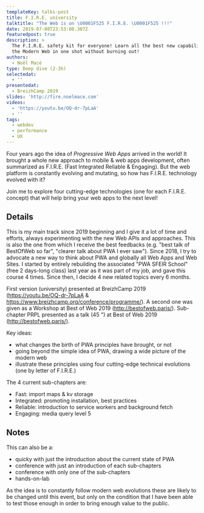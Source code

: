 ```yaml
---
templateKey: talks-post
title: F.I.R.E. university
talktitle: "The Web is on \U0001F525 F.I.R.E. \U0001F525 !!!"
date: 2019-07-08T23:53:08.307Z
featuredpost: true
description: >
  The F.I.R.E. safety kit for everyone! Learn all the best new capabilities of
  the Modern Web in one shot without burning out!
authors:
  - Noël Macé
type: Deep dive (2-3h)
selectedat:
  - ''
presentedat:
  - BreizhCamp 2019
slides: 'http://fire.noelmace.com'
videos:
  - 'https://youtu.be/OQ-dr-7pLaA'
  - ''
tags:
  - webdev
  - performance
  - UX
---
```


Four years ago the idea of _Progressive Web Apps_  arrived in the world! It brought a whole new approach to mobile & web apps development, often summarized as  F.I.R.E. (Fast Integrated Reliable & Engaging). But the web platform is constantly evolving and mutating, so how has F.I.R.E. technology evolved with it?

Join me to explore four cutting-edge technologies (one for each F.I.R.E. concept) that will help bring your web apps to the next level!

## Details

This is my main track since 2019 beginning and I give it a lot of time and efforts, always experimenting with the new Web APIs and approaches. This is also the one from which I receive the best feedbacks (e.g. "best talk of BestOfWeb so far", "clearer talk about PWA I ever saw"). Since 2018, I try to advocate a new way to think about PWA and globally all Web Apps and Web Sites. I started by entirely rebuilding the associated "PWA SFEIR School" (free 2 days-long class) last year as it was part of my job, and gave this course 4 times. Since then, I decide 4 new related topics every 6 months.

First version (university) presented at BreizhCamp 2019 (https://youtu.be/OQ-dr-7pLaA & https://www.breizhcamp.org/conference/programme/). A second one was given as a Workshop at Best of Web 2019 (http://bestofweb.paris/). Sub-chapter PRPL presented as a talk (45 ") at Best of Web 2019 (http://bestofweb.paris/).

Key ideas:
- what changes the birth of PWA principles have brought, or not
- going beyond the simple idea of PWA, drawing a wide picture of the modern web
- illustrate these principles using four cutting-edge technical evolutions (one by letter of F.I.R.E.)

The 4 current sub-chapters are:
- Fast: import maps & kv storage
- Integrated: promoting installation, best practices
- Reliable: introduction to service workers and background fetch
- Engaging: media query level 5

## Notes

This can also be a:
- quicky with just the introduction about the current state of PWA
- conference with just an introduction of each sub-chapters
- conference with only one of the sub-chapters
- hands-on-lab

As the idea is to constantly follow modern web evolutions these are likely to be changed until this event, but only on the condition that I have been able to test those enough in order to bring enough value to the public.
